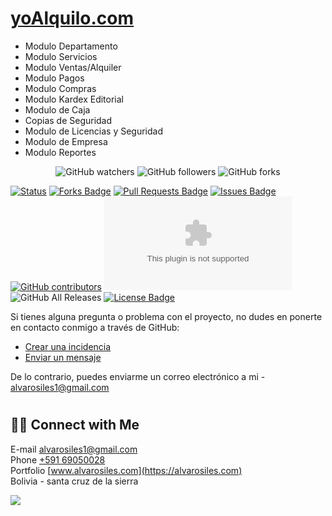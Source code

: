# [yoAlquilo.com](https://alvarosiles11.github.io/yoAlquilo.com)

- Modulo Departamento
- Modulo Servicios
- Modulo Ventas/Alquiler
- Modulo Pagos
- Modulo Compras
- Modulo Kardex Editorial
- Modulo de Caja
- Copias de Seguridad
- Modulo de Licencias y Seguridad
- Modulo de Empresa
- Modulo Reportes

<!-- - Modulo Inventarios
- cuarto en alquiler
- Modulo de Mesas
* Instaladores Portables con base de datos incluida
* App android para recepción de pedidos -->

<p align="center">
<img alt="GitHub watchers" src="https://img.shields.io/github/watchers/alvarosiles11/yoAlquilo.com?style=social"> <img alt="GitHub followers" src="https://img.shields.io/github/followers/alvarosiles11?style=social"> <img alt="GitHub forks" src="https://img.shields.io/github/forks/alvarosiles11/yoAlquilo.com?style=social">
</p>

[![Status](https://img.shields.io/badge/status-active-success.svg)]() <a href="https://github.com/alvarosiles11/yoAlquilo.com/network/members"><img src="https://img.shields.io/github/forks/alvarosiles11/yoAlquilo.com" alt="Forks Badge"/></a> <a href="https://github.com/alvarosiles11/yoAlquilo.com/pulls"><img src="https://img.shields.io/github/issues-pr/alvarosiles11/yoAlquilo.com" alt="Pull Requests Badge"/></a> <a href="https://github.com/alvarosiles11/yoAlquilo.com/issues"><img src="https://img.shields.io/github/issues/alvarosiles11/yoAlquilo.com" alt="Issues Badge"/></a> <a href="https://github.com/alvarosiles11/yoAlquilo.com/graphs/contributors"><img alt="GitHub contributors" src="https://img.shields.io/github/contributors/alvarosiles11/yoAlquilo.com?color=2b9348"></a> ![GitHub last commit](https://img.shields.io/github/last-commit/alvarosiles11/yoAlquilo.com) ![GitHub All Releases](https://img.shields.io/github/downloads/alvarosiles11/yoAlquilo.com/total) <a href="https://github.com/alvarosiles11/yoAlquilo.com/blob/main/LICENSE"><img src="https://img.shields.io/github/license/alvarosiles11/yoAlquilo.com?color=2b9348" alt="License Badge"/></a>


Si tienes alguna pregunta o problema con el proyecto, no dudes en ponerte en contacto conmigo a través de GitHub:

- [Crear una incidencia](https://github.com/alvarosiles11/yoAlquilo.com/issues/new)
- [Enviar un mensaje](https://github.com/alvarosiles11)

De lo contrario, puedes enviarme un correo electrónico a mi - alvarosiles1@gmail.com

#

## 🤝🏻 Connect with Me

E-mail alvarosiles1@gmail.com \
Phone [+591 69050028](https://api.whatsapp.com/send?phone=59169050028&text=Hola,%20Alvaro%20vi%20repositorio%20GitHub%20y%20quiero%20preguntarle…) \
Portfolio [www.alvarosiles.com](https://alvarosiles.com) \
Bolivia - santa cruz de la sierra

![](https://komarev.com/ghpvc/?username=alvarosiles11&label=PROFILE+VIEWS)
